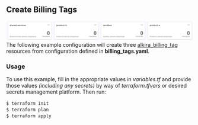 ## Create Billing Tags
![Topology](./topology.png)
The following example configuration will create three [alkira_billing_tag](https://registry.terraform.io/providers/alkiranet/alkira/latest/docs/resources/billing_tag) resources from configuration defined in **billing_tags.yaml**. 

### Usage
To use this example, fill in the appropriate values in _variables.tf_ and provide those values _(including any secrets)_ by way of _terraform.tfvars_ or desired secrets management platform. Then run:

```bash
$ terraform init
$ terraform plan
$ terraform apply
```